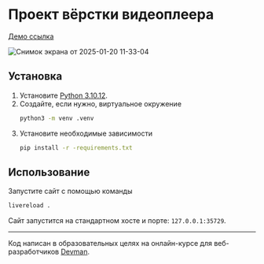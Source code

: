 # Проект вёрстки видеоплеера
[Демо ссылка](https://gulfia83.github.io/video_player/)

![Снимок экрана от 2025-01-20 11-33-04](https://github.com/user-attachments/assets/7660be32-d3a2-43e7-8d58-e565f986c1a8)

## Установка
1. Установите [Python 3.10.12]().
2. Создайте, если нужно, виртуальное окружение
    ```sh
    python3 -m venv .venv
    ```
3. Установите необходимые зависимости
    ```sh
    pip install -r -requirements.txt
    ```
## Использование
Запустите сайт с помощью команды
```sh
livereload .
```
Сайт запустится на стандартном хосте и порте: `127.0.0.1:35729`.

***
Код написан в образовательных целях на онлайн-курсе для веб-разработчиков [Devman](dvmn.org).
